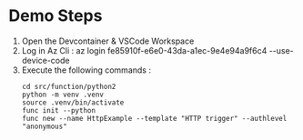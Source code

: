 # Demo Steps

1. Open the Devcontainer & VSCode Workspace 
1. Log in Az Cli : az login fe85910f-e6e0-43da-a1ec-9e4e94a9f6c4 --use-device-code
1. Execute the following commands : 
    ```
    cd src/function/python2 
    python -m venv .venv
    source .venv/bin/activate
    func init --python
    func new --name HttpExample --template "HTTP trigger" --authlevel "anonymous"
    ```
